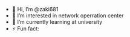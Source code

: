 - 👋 Hi, I’m @zaki681
- 👀 I’m interested in network operration center 
- 🌱 I’m currently learning at university
- ⚡ Fun fact: 
<!---
zaki681/zaki681 is a ✨ special ✨ repository because its `README.md` (this file) appears on your GitHub profile.
You can click the Preview link to take a look at your changes.
--->
